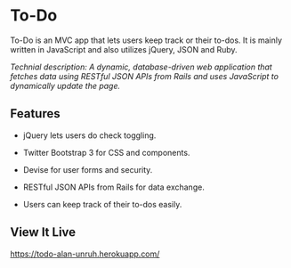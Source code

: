 # To-Do

To-Do is an MVC app that lets users keep track or their to-dos. It is mainly written in JavaScript and also utilizes jQuery, JSON and Ruby.

*Technial description: A dynamic, database-driven web application that fetches data using RESTful JSON APIs from Rails and uses JavaScript to dynamically update the page.*

## Features

* jQuery lets users do check toggling.

* Twitter Bootstrap 3 for CSS and components.

* Devise for user forms and security.

* RESTful JSON APIs from Rails for data exchange.

* Users can keep track of their to-dos easily.

## View It Live

https://todo-alan-unruh.herokuapp.com/